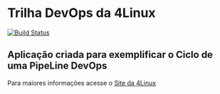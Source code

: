 # Trilha DevOps da 4Linux

<!-- Altere a Flag abaixo com sua URL do Travis -->
[![Build Status](https://travis-ci.com/lgouveia9/DevOpsLab-HelloWorld.svg?branch=master)](https://travis-ci.com/lgouveia9/DevOpsLab-HelloWorld)
## Aplicação criada para exemplificar o Ciclo de uma PipeLine DevOps


Para maiores informações acesse o [Site da 4Linux](https://www.4linux.com.br/cursos/devops)
